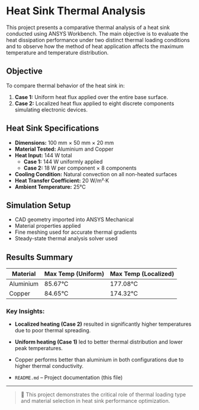 #  Heat Sink Thermal Analysis

This project presents a comparative thermal analysis of a heat sink conducted using ANSYS Workbench. The main objective is to evaluate the heat dissipation performance under two distinct thermal loading conditions and to observe how the method of heat application affects the maximum temperature and temperature distribution.

##  Objective
To compare thermal behavior of the heat sink in:
1. **Case 1:** Uniform heat flux applied over the entire base surface.
2. **Case 2:** Localized heat flux applied to eight discrete components simulating electronic devices.

##  Heat Sink Specifications
- **Dimensions:** 100 mm × 50 mm × 20 mm
- **Material Tested:** Aluminium and Copper
- **Heat Input:** 144 W total
  - **Case 1:** 144 W uniformly applied
  - **Case 2:** 18 W per component × 8 components
- **Cooling Condition:** Natural convection on all non-heated surfaces
- **Heat Transfer Coefficient:** 20 W/m²·K
- **Ambient Temperature:** 25°C

##  Simulation Setup
- CAD geometry imported into ANSYS Mechanical
- Material properties applied
- Fine meshing used for accurate thermal gradients
- Steady-state thermal analysis solver used

##  Results Summary

| Material    | Max Temp (Uniform) | Max Temp (Localized) |
|-------------|--------------------|------------------------|
| Aluminium   | 85.67°C            | 177.08°C               |
| Copper      | 84.65°C            | 174.32°C               |

### Key Insights:
- **Localized heating (Case 2)** resulted in significantly higher temperatures due to poor thermal spreading.
- **Uniform heating (Case 1)** led to better thermal distribution and lower peak temperatures.
- Copper performs better than aluminium in both configurations due to higher thermal conductivity.


- `README.md` – Project documentation (this file)

---

> 📌 This project demonstrates the critical role of thermal loading type and material selection in heat sink performance optimization.
